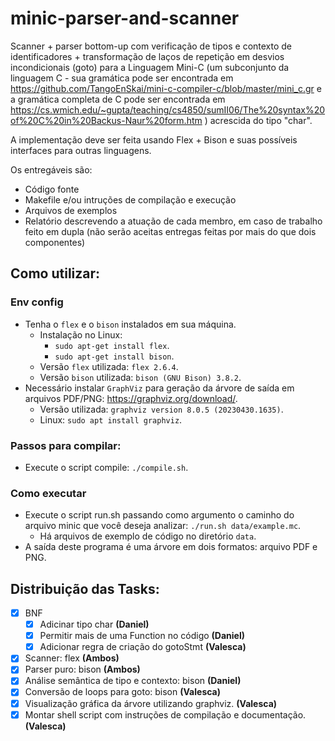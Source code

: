 # minic-parser-and-scanner

Scanner + parser bottom-up com verificação de tipos e contexto de identificadores + transformação de laços de repetição em desvios incondicionais (goto) para a Linguagem Mini-C (um subconjunto da linguagem C - sua gramática pode ser encontrada em https://github.com/TangoEnSkai/mini-c-compiler-c/blob/master/mini_c.gr e a gramática completa de C pode ser encontrada em https://cs.wmich.edu/~gupta/teaching/cs4850/sumII06/The%20syntax%20of%20C%20in%20Backus-Naur%20form.htm ) acrescida do tipo "char".

A implementação deve ser feita usando Flex + Bison e suas possíveis interfaces para outras linguagens.

Os entregáveis são:
- Código fonte
- Makefile e/ou intruções de compilação e execução
- Arquivos de exemplos
- Relatório descrevendo a atuação de cada membro, em caso de trabalho feito em dupla (não serão aceitas entregas feitas por mais do que dois componentes)


## Como utilizar:
### Env config

- Tenha o ```flex``` e o ```bison``` instalados em sua máquina.
    - Instalação no Linux:
        - ```sudo apt-get install flex```.
        - ```sudo apt-get install bison```.
    - Versão ```flex``` utilizada: ```flex 2.6.4```.
    - Versão ```bison``` utilizada: ```bison (GNU Bison) 3.8.2```.
- Necessário instalar ```GraphViz``` para geração da árvore de saída em arquivos PDF/PNG: https://graphviz.org/download/.
    - Versão utilizada: ```graphviz version 8.0.5 (20230430.1635)```.
    - Linux: ```sudo apt install graphviz```.

### Passos para compilar:

- Execute o script compile: ```./compile.sh```.

### Como executar

- Execute o script run.sh passando como argumento o caminho do arquivo minic que você deseja analizar: ```./run.sh data/example.mc```.
    - Há arquivos de exemplo de código no diretório ```data```.
- A saída deste programa é uma árvore em dois formatos: arquivo PDF e PNG.

## Distribuição das Tasks:

- [x] BNF
    - [x] Adicinar tipo char **(Daniel)**
    - [x] Permitir mais de uma Function no código **(Daniel)**
    - [x] Adicionar regra de criação do gotoStmt **(Valesca)**
- [x] Scanner: flex **(Ambos)**
- [x] Parser puro: bison **(Ambos)**
- [x] Análise semântica de tipo e contexto: bison **(Daniel)**
- [x] Conversão de loops para goto: bison **(Valesca)**
- [x] Visualização gráfica da árvore utilizando graphviz. **(Valesca)**
- [x] Montar shell script com instruções de compilação e documentação. **(Valesca)**
